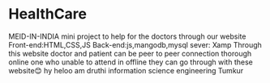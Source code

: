 # HealthCare
MEID-IN-INDIA mini project
to help for the doctors through our website
Front-end:HTML,CSS,JS
Back-end:js,mangodb,mysql
sever: Xamp 
Through this website doctor and patient can be peer to peer connection thorough online
one who unable to attend in offline they can go through with these website😊
hy heloo 
am druthi
information science engineering Tumkur 
